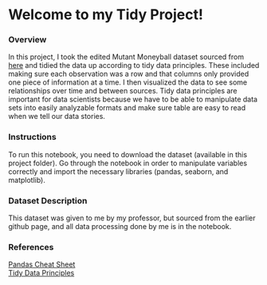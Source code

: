 # Welcome to my Tidy Project!

### Overview

In this project, I took the edited Mutant Moneyball dataset sourced from [here](https://github.com/EliCash82/mutantmoneyball/tree/main) and tidied the data up according to tidy data principles. These included making sure each observation was a row and that columns only provided one piece of information at a time. I then visualized the data to see some relationships over time and between sources. Tidy data principles are important for data scientists because we have to be able to manipulate data sets into easily analyzable formats and make sure table are easy to read when we tell our data stories. 

### Instructions

To run this notebook, you need to download the dataset (available in this project folder). Go through the notebook in order to manipulate variables correctly and import the necessary libraries (pandas, seaborn, and matplotlib). 

### Dataset Description

This dataset was given to me by my professor, but sourced from the earlier github page, and all data processing done by me is in the notebook.

### References

[Pandas Cheat Sheet](https://pandas.pydata.org/Pandas_Cheat_Sheet.pdf)    
[Tidy Data Principles](https://vita.had.co.nz/papers/tidy-data.pdf)






